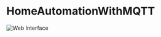 # HomeAutomationWithMQTT
![Web Interface](https://user-images.githubusercontent.com/81442784/213720097-3365f264-1592-43c3-acac-59e010b3faad.png)

